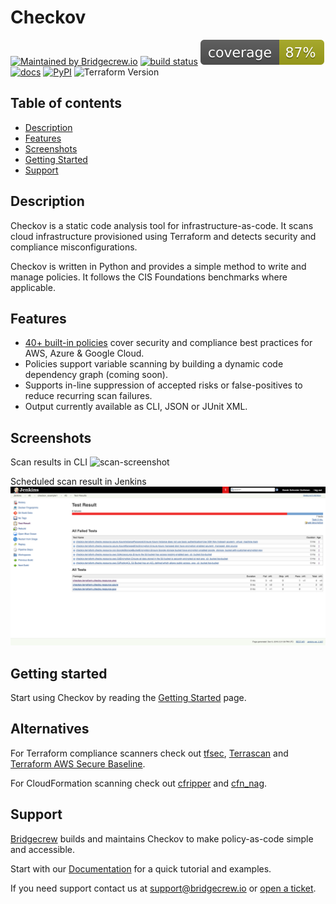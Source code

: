 # Checkov

[![Maintained by Bridgecrew.io](https://img.shields.io/badge/maintained%20by-bridgecrew.io-blueviolet)](https://bridgecrew.io)
[![build status](https://github.com/bridgecrewio/checkov/workflows/build/badge.svg)](https://github.com/bridgecrewio/checkov/actions?query=workflow%3Abuild) 
[![code_coverage](https://raw.githubusercontent.com/bridgecrewio/checkov/master/coverage.svg?sanitize=true)](https://github.com/bridgecrewio/checkov/actions?query=workflow%3Acoverage)
[![docs](https://img.shields.io/badge/docs-passing-brightgreen)](https://bridgecrewio.github.io/checkov/)
[![PyPI](https://img.shields.io/pypi/v/checkov)](https://pypi.org/project/checkov/)
![Terraform Version](https://img.shields.io/badge/tf-%3E%3D0.12.0-blue.svg)

## **Table of contents**
- [Description](#description)
- [Features](#features)
- [Screenshots](#screenshots)
- [Getting Started](#getting-started)
- [Support](#support)

## Description
Checkov is a static code analysis tool for infrastructure-as-code. It scans cloud infrastructure provisioned using Terraform and detects security and compliance misconfigurations. 

Checkov is written in Python and provides a simple method to write and manage policies. It follows the CIS Foundations benchmarks where applicable.

 ## Features

 * [40+ built-in policies](docs/scans/resource-scans.md) cover security and compliance best practices for AWS, Azure & Google Cloud.
 * Policies support variable scanning by building a dynamic code dependency graph (coming soon).
 * Supports in-line suppression of accepted risks or false-positives to reduce recurring scan failures.
 * Output currently available as CLI, JSON or JUnit XML.

## Screenshots

Scan results in CLI
![scan-screenshot](https://raw.githubusercontent.com/bridgecrewio/checkov/master/docs/checkov-scan.png)

Scheduled scan result in Jenkins
![jenikins-screenshot](https://raw.githubusercontent.com/bridgecrewio/checkov/master/docs/checkov-jenkins.png)

## Getting started

Start using Checkov by reading the [Getting Started](docs/Introduction/Getting%20Started.md) page.

## Alternatives

For Terraform compliance scanners check out [tfsec](https://github.com/liamg/tfsec), [Terrascan](https://github.com/cesar-rodriguez/terrascan) and [Terraform AWS Secure Baseline](https://github.com/nozaq/terraform-aws-secure-baseline).

For CloudFormation scanning check out [cfripper](https://github.com/Skyscanner/cfripper/) and [cfn_nag](https://github.com/stelligent/cfn_nag).

## Support

[Bridgecrew](https://bridgecrew.io) builds and maintains Checkov to make policy-as-code simple and accessible. 

Start with our [Documentation](https://bridgecrewio.github.io/checkov/) for a quick tutorial and examples.

If you need support contact us at support@bridgecrew.io or [open a ticket](https://bridgecrew.zendesk.com/hc/en-us/requests/new).
